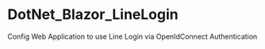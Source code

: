 # DotNet_Blazor_LineLogin
Config Web Application to use Line Login via OpenIdConnect Authentication
